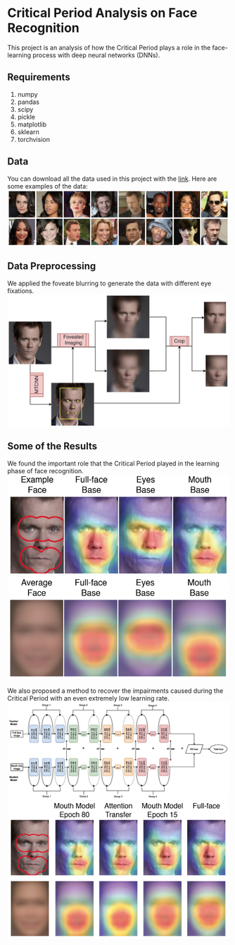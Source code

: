 # Critical Period Analysis on Face Recognition
This project is an analysis of how the Critical Period plays a role in the face-learning process with deep neural networks (DNNs). 
## Requirements
1. numpy
2. pandas
3. scipy
4. pickle
5. matplotlib
6. sklearn
7. torchvision
## Data
You can download all the data used in this project with the [link](https://drive.google.com/file/d/1mYLO-ZxjkAV4EAXfbeYySsnk2KcHr4Y-/view?usp=sharing).
Here are some examples of the data:
![Data Exp](Figs/Fig1-A.png)
## Data Preprocessing
We applied the foveate blurring to generate the data with different eye fixations.
![Data Prep](Figs/Fig1-C.png)
## Some of the Results
We found the important role that the Critical Period played in the learning phase of face recognition.
![The Grad-CAM for an example face](Figs/Fig2-E.png)
![The Grad-CAM group average across faces](Figs/Fig2-F.png)


We also proposed a method to recover the impairments caused during the Critical Period with an even extremely low learning rate.
![KL-AT](Figs/Fig6-A.png)
![Grad-CAM](Figs/Fig6-D.png)
